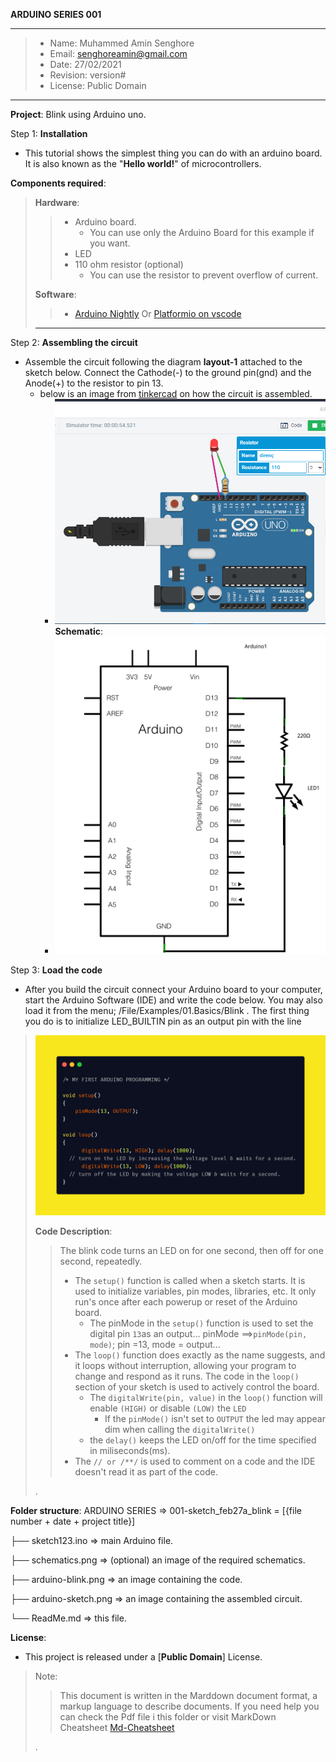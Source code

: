 **ARDUINO SERIES 001**

---

> - Name: Muhammed Amin Senghore
> - Email: senghoreamin@gmail.com
> - Date: 27/02/2021
> - Revision: version#
> - License: Public Domain

---

**Project**: Blink using Arduino uno.

Step 1: **Installation**

- This tutorial shows the simplest thing you can do with an arduino board. It is also known as the "**Hello world!**" of microcontrollers.

**Components required**:

> **Hardware**:
>
>> - Arduino board.
>>   - You can use only the Arduino Board for this example if you want.
>> - LED
>> - 110 ohm resistor (optional)
>>   - You can use the resistor to prevent overflow of current.
>>
>
> **Software**:
>
>> - [Arduino Nightly](https://www.arduino.cc/en/Main/Software) Or [Platformio on vscode](https://platformio.org/platformio-ide)
>>
>
> ---

Step 2: **Assembling the circuit**

- Assemble the circuit following the diagram **layout-1** attached to the sketch below. Connect the Cathode(-) to the ground pin(gnd) and the Anode(+) to the resistor to pin 13.
  - below is an image from [tinkercad](https://www.tinkercad.com/things/liwSyHrCJiv) on how the circuit is assembled. 
    - ![](arduino-blink-sketch.PNG)
     **Schematic**:
    - ![](schematic.png)

Step 3: **Load the code**

- After you build the circuit connect your Arduino board to your computer, start the Arduino Software (IDE) and write the code below. You may also load it from the menu; /File/Examples/01.Basics/Blink . The first thing you do is to initialize LED_BUILTIN pin as an output pin with the line

> ![](arduino-blink-code.png)
>
> **Code Description**:
>
>> The blink code turns an LED on for one second, then off for one second, repeatedly.
>>
>> - The `setup()` function is called when a sketch starts. It is used to initialize variables, pin modes, libraries, etc. It only run's once after each powerup or reset of the Arduino board.
>>   - The pinMode in the `setup()` function is used to set the digital pin `13`as an output... pinMode ==>`pinMode(pin, mode)`; pin =13, mode = output...
>> - The `loop()` function does exactly as the name suggests, and it loops without interruption, allowing your program to change and respond as it runs. The code in the `loop()` section of your sketch is used to actively control the board.
>>   - The `digitalWrite(pin, value)` in the `loop()` function will enable `(HIGH)` or disable `(LOW)` the `LED`
>>     - If the `pinMode()` isn't set to `OUTPUT` the led may appear dim when calling the `digitalWrite()`
>>   - the `delay()` keeps the LED on/off for the time specified in miliseconds(ms).
>> - The `// or /**/` is used to comment on a code and the IDE doesn't read it as part of the code.
>>
>
> .

**Folder structure**:
ARDUINO SERIES  => 001-sketch_feb27a_blink = [{file number + date + project title}]

├── sketch123.ino             => main Arduino file.

├── schematics.png          => (optional) an image of the required schematics.

├── arduino-blink.png      => an image containing the code.

├── arduino-sketch.png    => an image containing the assembled circuit.

└── ReadMe.md      =>   this file.

**License**:

- This project is released under a [**Public Domain**] License.

> Note:
>
>> This document is written in the Marddown document format, a markup language to describe documents.
>> If you need help you can check the Pdf file i this folder or visit MarkDown Cheatsheet [Md-Cheatsheet](https://www.markdownguide.org/basic-syntax/)
>>
>
> .
